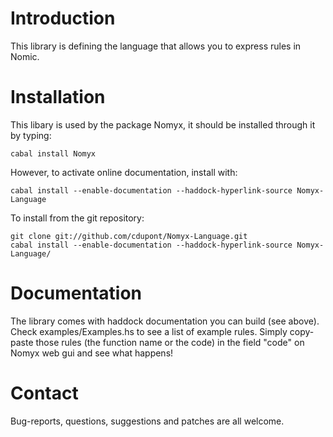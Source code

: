 
Introduction
============

This library is defining the language that allows you to express rules in Nomic.

Installation
============

This libary is used by the package Nomyx, it should be installed through it by typing:

    cabal install Nomyx

However, to activate online documentation, install with:

    cabal install --enable-documentation --haddock-hyperlink-source Nomyx-Language

To install from the git repository:

    git clone git://github.com/cdupont/Nomyx-Language.git
    cabal install --enable-documentation --haddock-hyperlink-source Nomyx-Language/

Documentation
=============

The library comes with haddock documentation you can build
(see above). Check examples/Examples.hs to see a list of example rules. 
Simply copy-paste those rules (the function name or the code) in the field "code"
on Nomyx web gui and see what happens!

Contact
=======

Bug-reports, questions, suggestions and patches are all welcome.


